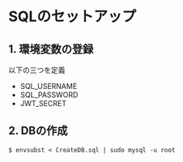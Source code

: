 # SQLのセットアップ

## 1. 環境変数の登録
以下の三つを定義
- SQL_USERNAME
- SQL_PASSWORD
- JWT_SECRET

## 2. DBの作成
```:bash
$ envsubst < CreateDB.sql | sudo mysql -u root
```

